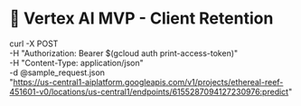 # 🎯 Vertex AI MVP - Client Retention

curl -X POST \
  -H "Authorization: Bearer $(gcloud auth print-access-token)" \
  -H "Content-Type: application/json" \
  -d @sample_request.json \
  "https://us-central1-aiplatform.googleapis.com/v1/projects/ethereal-reef-451601-v0/locations/us-central1/endpoints/6155287094127230976:predict"

